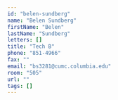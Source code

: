 ```yaml
---
id: "belen-sundberg"
name: "Belen Sundberg"
firstName: "Belen"
lastName: "Sundberg"
letters: []
title: "Tech B"
phone: "851-4966"
fax: ""
email: "bs3281@cumc.columbia.edu"
room: "505"
url: ""
tags: []
---
```

